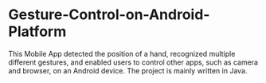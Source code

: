 # Gesture-Control-on-Android-Platform
This Mobile App detected the position of a hand, recognized multiple different gestures, and enabled users to control other apps, such as camera and browser, on an Android device. The project is mainly written in Java.
